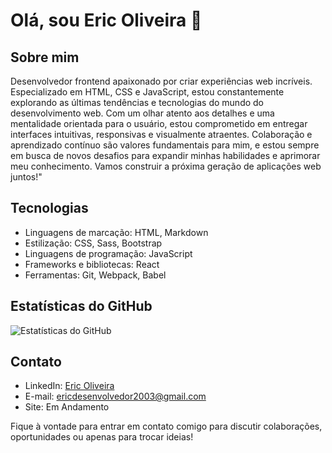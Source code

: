 # Olá, sou Eric Oliveira 👋

## Sobre mim

Desenvolvedor frontend apaixonado por criar experiências web incríveis. Especializado em HTML, CSS e JavaScript, estou constantemente explorando as últimas tendências e tecnologias do mundo do desenvolvimento web. Com um olhar atento aos detalhes e uma mentalidade orientada para o usuário, estou comprometido em entregar interfaces intuitivas, responsivas e visualmente atraentes. Colaboração e aprendizado contínuo são valores fundamentais para mim, e estou sempre em busca de novos desafios para expandir minhas habilidades e aprimorar meu conhecimento. Vamos construir a próxima geração de aplicações web juntos!"

## Tecnologias

- Linguagens de marcação: HTML, Markdown
- Estilização: CSS, Sass, Bootstrap
- Linguagens de programação: JavaScript
- Frameworks e bibliotecas: React
- Ferramentas: Git, Webpack, Babel

## Estatísticas do GitHub

![Estatísticas do GitHub](https://github-readme-stats.vercel.app/api?username=devericoliveira&show_icons=true&count_private=true&hide=contribs)

## Contato

- LinkedIn: [Eric Oliveira](https://www.linkedin.com/in/eric-de-oliveira-pereira/)
- E-mail: ericdesenvolvedor2003@gmail.com
- Site: Em Andamento

Fique à vontade para entrar em contato comigo para discutir colaborações, oportunidades ou apenas para trocar ideias!
